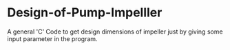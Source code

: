 # Design-of-Pump-Impelller
A general 'C' Code to get design dimensions of impeller just by giving some input parameter in the program.
